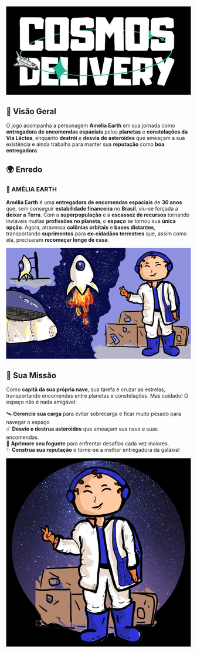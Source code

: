 
![Cosmos Delivery Logo](/readme/cosmos-delivery-logo.jpeg)

## 🌠 Visão Geral  
O jogo acompanha a personagem **Amélia Earth** em sua jornada como **entregadora de encomendas espaciais** pelos **planetas** e **constelações da Via Láctea**, enquanto **destrói** e **desvia de asteroides** que ameaçam a sua existência e ainda trabalha para manter sua **reputação** como **boa entregadora**.  

## 🌍 Enredo  
### 💫 AMÉLIA EARTH  
**Amélia Earth** é uma **entregadora de encomendas espaciais** de **30 anos** que, sem conseguir **estabilidade financeira** no **Brasil**, viu-se forçada a **deixar a Terra**. Com a **superpopulação** e a **escassez de recursos** tornando inviáveis muitas **profissões no planeta**, o **espaço** se tornou sua **única opção**. Agora, atravessa **colônias orbitais** e **bases distantes**, transportando **suprimentos** para **ex-cidadãos terrestres** que, assim como ela, precisaram **recomeçar longe de casa**.  


![Cosmos Delivery Logo](/readme/amelia-2.png)

## 🚀 Sua Missão
Como **capitã da sua própria nave**, sua tarefa é cruzar as estrelas, transportando encomendas entre planetas e constelações. Mas cuidado! O espaço não é nada amigável:

🛰️ **Gerencie sua carga** para evitar sobrecarga e ficar muito pesado para navegar o espaço.  
☄️ **Desvie e destrua asteroides** que ameaçam sua nave e suas encomendas.  
💨 **Aprimore seu foguete** para enfrentar desafios cada vez maiores.  
✨ **Construa sua reputação** e torne-se a melhor entregadora da galáxia!  


![Cosmos Delivery Logo](/readme/amelia.png)
